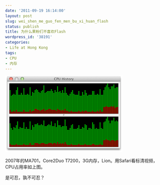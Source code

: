 ```yaml
---
date: '2011-09-19 16:14:00'
layout: post
slug: wei_shen_me_guo_fen_men_bu_xi_huan_flash
status: publish
title: 为什么果粉们不喜欢Flash
wordpress_id: '38191'
categories:
- Life at Hong Kong
tags:
- CPU
- 内存
---
```


![Flash Player CPU Usage](/images/in_post/Flash-Player-CPU-Usage.png)




2007年的MA701，Core2Duo T7200，3G内存，Lion。用Safari看标清视频，CPU占用率如上图。




是可忍，孰不可忍？
